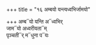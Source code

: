 +++
title = "१६ अम्बयो यन्त्यध्वभिर्जामयो"

+++
अम्ब᳓यो यन्ति अ᳓ध्वभिर्  
जाम᳓यो अध्वरीयता᳓म्  
पृञ्चती᳓र् म᳓धुना प᳓यः